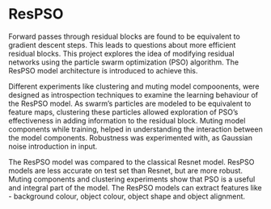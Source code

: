 # ResPSO

Forward passes through residual blocks are found to be equivalent to gradient descent steps. This leads to questions about more efficient residual blocks. 
This project explores the idea of modifying residual networks using the particle swarm optimization (PSO) algorithm. The ResPSO model architecture is introduced to achieve this.  

Different experiments like clustering and muting model compoonents, were designed as introspection techniques to examine the learning behaviour of the ResPSO model. As swarm’s particles
are modeled to be equivalent to feature maps, clustering these particles allowed exploration of PSO’s effectiveness in adding information to the residual block. Muting model components while training, helped in understanding the interaction between
the model components. Robustness was experimented with, as Gaussian noise introduction in input. 

The ResPSO model was compared to the classical Resnet model. ResPSO models are less accurate on test set than Resnet, but are more robust. Muting components and clustering experiments show that PSO is a useful
and integral part of the model. The ResPSO models can extract features like - background colour, object colour, object shape and object alignment.
